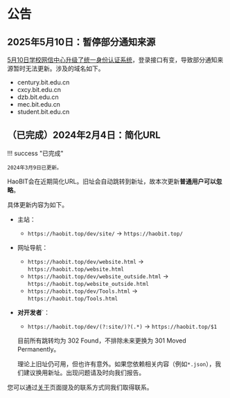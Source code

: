 # 公告

## 2025年5月10日：暂停部分通知来源

[5月10日学校网信中心升级了统一身份认证系统](https://itc.bit.edu.cn/tzgg/997be9f3c1fe4c26a33285f60d3003dc.htm)，登录接口有变，导致部分通知来源暂时无法更新。涉及的域名如下。

- century.bit.edu.cn
- cxcy.bit.edu.cn
- dzb.bit.edu.cn
- mec.bit.edu.cn
- student.bit.edu.cn

## （已完成）2024年2月4日：简化URL

!!! success "已完成"

    2024年3月9日已更新。

HaoBIT会在近期简化URL。旧址会自动跳转到新址，故本次更新**普通用户可以忽略**。

具体更新内容为如下。

- 主站：

  - `https://haobit.top/dev/site/` → `https://haobit.top/`

- 网址导航：

  - `https://haobit.top/dev/website.html` → `https://haobit.top/website.html`
  - `https://haobit.top/dev/website_outside.html` → `https://haobit.top/website_outside.html`
  - `https://haobit.top/dev/Tools.html` → `https://haobit.top/Tools.html`

- **对开发者**`：

  - `https://haobit.top/dev/(?:site/)?(.*)` → `https://haobit.top/$1`
  
  目前所有跳转均为 302 Found，不排除未来更换为 301 Moved Permanently。
  
  理论上旧址仍可用，但也许有意外。如果您依赖相关内容（例如`*.json`），我们建议换用新址。出现问题请及时向我们报告。

您可以通过[关于](./about.md)页面提及的联系方式同我们取得联系。
